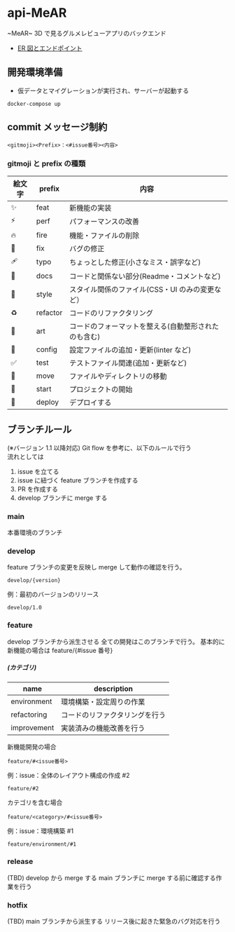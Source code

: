 # api-MeAR

~MeAR~ 3D で見るグルメレビューアプリのバックエンド

- [ER 図とエンドポイント](/docs/Endpoint-and-Entity-Relationship-Diagram.md)

## 開発環境準備

- 仮データとマイグレーションが実行され、サーバーが起動する

```
docker-compose up
```

## commit メッセージ制約

```
<gitmoji><Prefix>：<#issue番号><内容>
```

### gitmoji と prefix の種類

| 絵文字 | prefix   | 内容                                                 |
| ------ | -------- | ---------------------------------------------------- |
| ✨     | feat     | 新機能の実装                                         |
| ⚡️    | perf     | パフォーマンスの改善                                 |
| 🔥     | fire     | 機能・ファイルの削除                                 |
| 🐛     | fix      | バグの修正                                           |
| 🩹     | typo     | ちょっとした修正(小さなミス・誤字など)               |
| 📝     | docs     | コードと関係ない部分(Readme・コメントなど)           |
| 💄     | style    | スタイル関係のファイル(CSS・UI のみの変更など）      |
| ♻️     | refactor | コードのリファクタリング                             |
| 🎨     | art      | コードのフォーマットを整える(自動整形されたのも含む) |
| 🔧     | config   | 設定ファイルの追加・更新(linter など)                |
| ✅     | test     | テストファイル関連(追加・更新など)                   |
| 🚚     | move     | ファイルやディレクトリの移動                         |
| 🎉     | start    | プロジェクトの開始                                   |
| 🚀     | deploy   | デプロイする                                         |

## ブランチルール

(※バージョン 1.1 以降対応)
Git flow を参考に、以下のルールで行う</br>
流れとしては

1. issue を立てる
2. issue に紐づく feature ブランチを作成する
3. PR を作成する
4. develop ブランチに merge する

### main

本番環境のブランチ

### develop

feature ブランチの変更を反映し merge して動作の確認を行う。

```
develop/{version}
```

例：最初のバージョンのリリース

```
develop/1.0
```

### feature

develop ブランチから派生させる
全ての開発はこのブランチで行う。
基本的に新機能の場合は feature/{#issue 番号}

##### (カテゴリ)

| name        | description                    |
| ----------- | ------------------------------ |
| environment | 環境構築・設定周りの作業       |
| refactoring | コードのリファクタリングを行う |
| improvement | 実装済みの機能改善を行う       |

新機能開発の場合

```
feature/#<issue番号>
```

例：issue：全体のレイアウト構成の作成 #2

```
feature/#2
```

カテゴリを含む場合

```
feature/<category>/#<issue番号>
```

例：issue：環境構築 #1

```
feature/environment/#1
```

### release

(TBD)
develop から merge する
main ブランチに merge する前に確認する作業を行う

### hotfix

(TBD)
main ブランチから派生する
リリース後に起きた緊急のバグ対応を行う

